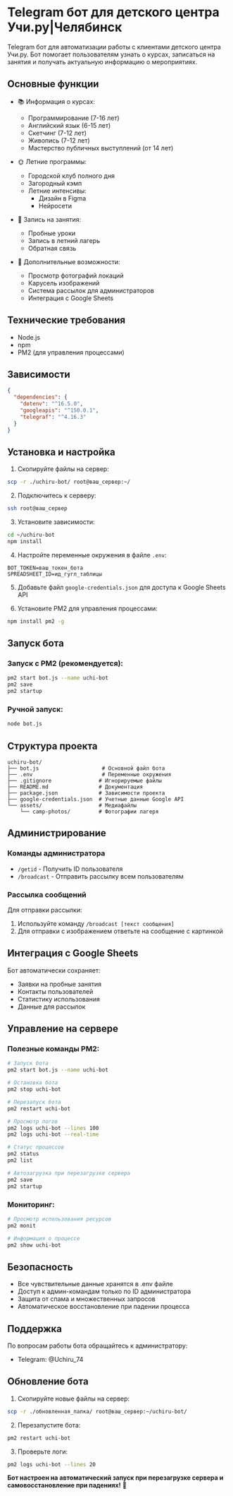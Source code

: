 # Telegram бот для детского центра Учи.ру|Челябинск

Telegram бот для автоматизации работы с клиентами детского центра Учи.ру. Бот помогает пользователям узнать о курсах, записаться на занятия и получать актуальную информацию о мероприятиях.

## Основные функции

- 📚 Информация о курсах:

  - Программирование (7-16 лет)
  - Английский язык (6-15 лет)
  - Скетчинг (7-12 лет)
  - Живопись (7-12 лет)
  - Мастерство публичных выступлений (от 14 лет)

- 🌞 Летние программы:

  - Городской клуб полного дня
  - Загородный кэмп
  - Летние интенсивы:
    - Дизайн в Figma
    - Нейросети

- 📝 Запись на занятия:

  - Пробные уроки
  - Запись в летний лагерь
  - Обратная связь

- 📱 Дополнительные возможности:
  - Просмотр фотографий локаций
  - Карусель изображений
  - Система рассылок для администраторов
  - Интеграция с Google Sheets

## Технические требования

- Node.js
- npm
- PM2 (для управления процессами)

## Зависимости

```json
{
  "dependencies": {
    "dotenv": "^16.5.0",
    "googleapis": "^150.0.1",
    "telegraf": "^4.16.3"
  }
}
```

## Установка и настройка

1. Скопируйте файлы на сервер:

```bash
scp -r ./uchiru-bot/ root@ваш_сервер:~/
```

2. Подключитесь к серверу:

```bash
ssh root@ваш_сервер
```

3. Установите зависимости:

```bash
cd ~/uchiru-bot
npm install
```

4. Настройте переменные окружения в файле `.env`:

```env
BOT_TOKEN=ваш_токен_бота
SPREADSHEET_ID=ид_гугл_таблицы
```

5. Добавьте файл `google-credentials.json` для доступа к Google Sheets API

6. Установите PM2 для управления процессами:

```bash
npm install pm2 -g
```

## Запуск бота

### Запуск с PM2 (рекомендуется):

```bash
pm2 start bot.js --name uchi-bot
pm2 save
pm2 startup
```

### Ручной запуск:

```bash
node bot.js
```

## Структура проекта

```
uchiru-bot/
├── bot.js                    # Основной файл бота
├── .env                      # Переменные окружения
├── .gitignore               # Игнорируемые файлы
├── README.md                # Документация
├── package.json             # Зависимости проекта
├── google-credentials.json  # Учетные данные Google API
└── assets/                  # Медиафайлы
    └── camp-photos/         # Фотографии лагеря
```

## Администрирование

### Команды администратора

- `/getid` - Получить ID пользователя
- `/broadcast` - Отправить рассылку всем пользователям

### Рассылка сообщений

Для отправки рассылки:

1. Используйте команду `/broadcast [текст сообщения]`
2. Для отправки с изображением ответьте на сообщение с картинкой

## Интеграция с Google Sheets

Бот автоматически сохраняет:

- Заявки на пробные занятия
- Контакты пользователей
- Статистику использования
- Данные для рассылок

## Управление на сервере

### Полезные команды PM2:

```bash
# Запуск бота
pm2 start bot.js --name uchi-bot

# Остановка бота
pm2 stop uchi-bot

# Перезапуск бота
pm2 restart uchi-bot

# Просмотр логов
pm2 logs uchi-bot --lines 100
pm2 logs uchi-bot --real-time

# Статус процессов
pm2 status
pm2 list

# Автозагрузка при перезагрузке сервера
pm2 save
pm2 startup
```

### Мониторинг:

```bash
# Просмотр использования ресурсов
pm2 monit

# Информация о процессе
pm2 show uchi-bot
```

## Безопасность

- Все чувствительные данные хранятся в .env файле
- Доступ к админ-командам только по ID администратора
- Защита от спама и множественных запросов
- Автоматическое восстановление при падении процесса

## Поддержка

По вопросам работы бота обращайтесь к администратору:

- Telegram: @Uchiru_74

## Обновление бота

1. Скопируйте новые файлы на сервер:

```bash
scp -r ./обновленная_папка/ root@ваш_сервер:~/uchiru-bot/
```

2. Перезапустите бота:

```bash
pm2 restart uchi-bot
```

3. Проверьте логи:

```bash
pm2 logs uchi-bot --lines 20
```

**Бот настроен на автоматический запуск при перезагрузке сервера и самовосстановление при падениях!** 🚀
